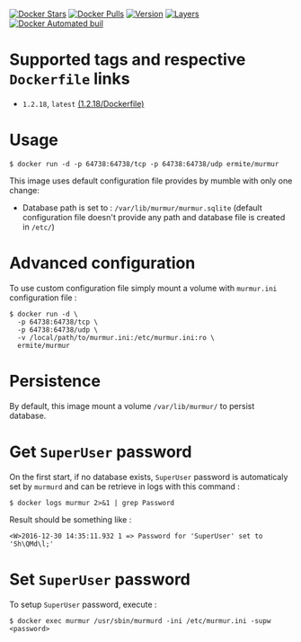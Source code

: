 [![Docker Stars](https://img.shields.io/docker/stars/ermite/murmur.svg)]()
[![Docker Pulls](https://img.shields.io/docker/pulls/ermite/murmur.svg)]()
[![Version](https://images.microbadger.com/badges/version/ermite/murmur.svg)]() [![Layers](https://images.microbadger.com/badges/image/ermite/murmur.svg)]()
[![Docker Automated buil](https://img.shields.io/docker/automated/ermite/murmur.svg)]()

# Supported tags and respective `Dockerfile` links

* `1.2.18`, `latest` [(1.2.18/Dockerfile)](https://github.com/Ermite-Chevelu/murmur/blob/1.2.18/Dockerfile)

# Usage

```
$ docker run -d -p 64738:64738/tcp -p 64738:64738/udp ermite/murmur
```

This image uses default configuration file provides by mumble with only one change:

* Database path is set to : `/var/lib/murmur/murmur.sqlite` (default configuration file doesn't provide any path and database file is created in `/etc/`)

# Advanced configuration

To use custom configuration file simply mount a volume with `murmur.ini` configuration file :

```
$ docker run -d \
  -p 64738:64738/tcp \
  -p 64738:64738/udp \
  -v /local/path/to/murmur.ini:/etc/murmur.ini:ro \
  ermite/murmur
```

# Persistence

 By default, this image mount a volume `/var/lib/murmur/` to persist database.

# Get `SuperUser` password

On the first start, if no database exists, `SuperUser` password is automaticaly set by `murmurd` and can be retrieve in logs with this command :

```
$ docker logs murmur 2>&1 | grep Password
```

Result should be something like :

```
<W>2016-12-30 14:35:11.932 1 => Password for 'SuperUser' set to 'Sh\QMd\l;'
```

# Set `SuperUser` password

To setup `SuperUser` password, execute :

```
$ docker exec murmur /usr/sbin/murmurd -ini /etc/murmur.ini -supw <password>
```
